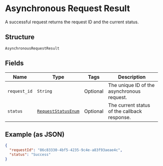 
# Asynchronous Request Result

A successful request returns the request ID and the current status.

## Structure

`AsynchronousRequestResult`

## Fields

| Name | Type | Tags | Description |
|  --- | --- | --- | --- |
| `request_id` | `String` | Optional | The unique ID of the asynchronous request. |
| `status` | [`RequestStatusEnum`](../../doc/models/request-status-enum.md) | Optional | The current status of the callback response. |

## Example (as JSON)

```json
{
  "requestId": "86c83330-4bf5-4235-9c4e-a83f93aeae4c",
  "status": "Success"
}
```

